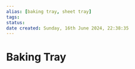 ```yaml
---
alias: [baking tray, sheet tray]
tags: 
status:
date created: Sunday, 16th June 2024, 22:38:35
---
```


# Baking Tray